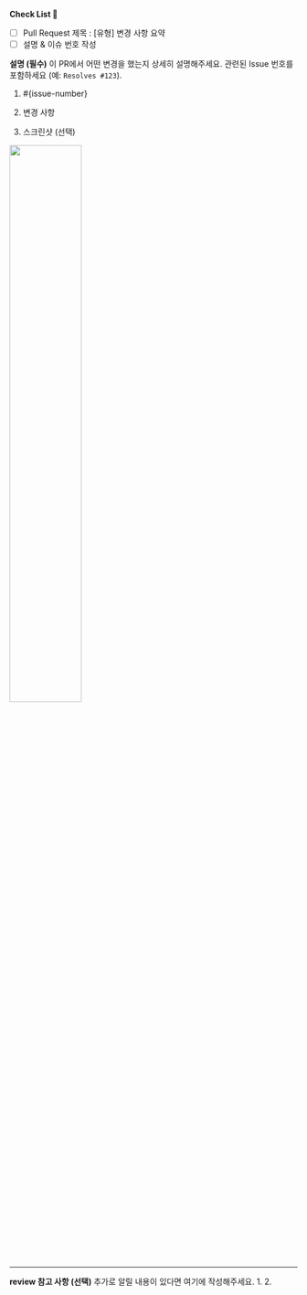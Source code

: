 **Check List :memo:**
- [ ] Pull Request 제목 : [유형] 변경 사항 요약
- [ ] 설명 & 이슈 번호 작성

**설명 (필수)**
이 PR에서 어떤 변경을 했는지 상세히 설명해주세요.
관련된 Issue 번호를 포함하세요 (예: `Resolves #123`).

1. #{issue-number}

2. 변경 사항

3. 스크린샷 (선택)
<img src="파일주소" width="50%" height="50%"/>

<br>

---

**review 참고 사항 (선택)**
추가로 알릴 내용이 있다면 여기에 작성해주세요.
1.
2.
